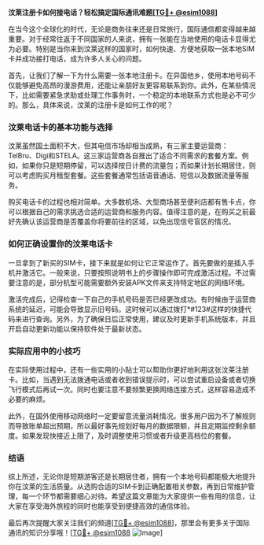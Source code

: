 **汶莱注册卡如何接电话？轻松搞定国际通讯难题[[TG💪+ @esim1088](https://t.me/s/esim1088)]**

在当今这个全球化的时代，无论是商务往来还是日常旅行，国际通信都变得越来越重要。对于经常往返于不同国家的人来说，拥有一张能在当地使用的电话卡显得尤为必要。特别是当你来到汶莱这样的国家时，如何快速、方便地获取一张本地SIM卡并成功接打电话，成为许多人关心的问题。

首先，让我们了解一下为什么需要一张本地注册卡。在异国他乡，使用本地号码不仅能够避免高昂的漫游费用，还能让亲朋好友更容易联系到你。此外，在某些情况下，比如需要紧急求助或处理工作事务时，一个稳定的本地联系方式也是必不可少的。那么，具体来说，汶莱的注册卡是如何工作的呢？

### 汶莱电话卡的基本功能与选择

汶莱虽然国土面积不大，但其电信市场却相当成熟，有三家主要运营商：TelBru、Digi和STELA。这三家运营商各自推出了适合不同需求的套餐方案。例如，如果你只是短期停留，可以选择按日计费的流量包；而如果计划长期居住，则可以考虑购买月租型套餐。这些套餐通常包括语音通话、短信以及数据流量等服务。

购买电话卡的过程也相对简单。大多数机场、大型商场甚至便利店都有售卡点，你可以根据自己的需求挑选合适的运营商和服务内容。值得注意的是，在购买之前最好先确认该运营商是否覆盖你将要前往的区域，以免出现信号盲区的情况。

### 如何正确设置你的汶莱电话卡

一旦拿到了新买的SIM卡，接下来就是如何让它正常运作了。首先要做的是插入手机并激活它。一般来说，只要按照说明书上的步骤操作即可完成激活过程。不过需要注意的是，部分机型可能需要额外安装APK文件来支持特定地区的网络环境。

激活完成后，记得检查一下自己的手机号码是否已经更改成功。有时候由于运营商系统的延迟，可能会导致显示旧号码。这时候可以通过拨打*#123#这样的快捷代码来进行查询。另外，为了确保日后正常使用，建议及时更新手机系统版本，并且开启自动更新功能以保持软件处于最新状态。

### 实际应用中的小技巧

在实际使用过程中，还有一些实用的小贴士可以帮助你更好地利用这张汶莱注册卡。比如，当遇到无法拨通电话或者收到错误提示时，可以尝试重启设备或者切换飞行模式后再试一次。同时也要注意不要频繁更换网络连接方式，这样容易造成不必要的麻烦。

此外，在国外使用移动网络时一定要留意流量消耗情况。很多用户因为不了解规则而导致账单超出预期，所以最好事先规划好每月的数据限额，并且定期监控剩余额度。如果发现快接近上限了，及时调整使用习惯或者升级更高档位的套餐。

### 结语

综上所述，无论你是短期游客还是长期居住者，拥有一个本地号码都能极大地提升你在汶莱的生活质量。从选购合适的SIM卡到正确配置相关参数，再到日常维护管理，每一个环节都需要细心对待。希望这篇文章能为大家提供一些有用的信息，让大家在享受海外旅程的同时也能享受到便捷高效的通信体验。

最后再次提醒大家关注我们的频道[[TG💪+ @esim1088](https://t.me/s/esim1088)]，那里会有更多关于国际通讯的知识分享哦！[[TG💪+ @esim1088](https://t.me/s/esim1088) ![Image](https://i.postimg.cc/4NQfJmqS/Snipaste-2025-05-13-00-14-12.png)]